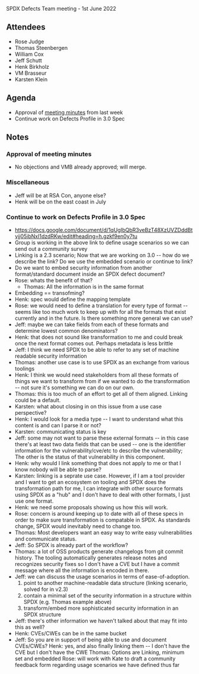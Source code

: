 SPDX Defects Team meeting - 1st June 2022

## Attendees
* Rose Judge
* Thomas Steenbergen
* William Cox
* Jeff Schutt
* Henk Birkholz
* VM Brasseur
* Karsten Klein

## Agenda
* Approval of [meeting minutes](https://github.com/spdx/meetings/pull/164) from last week
* Continue work on Defects Profile in 3.0 Spec

## Notes
### Approval of meeting minutes
* No objections and VMB already approved; will merge.

### Miscellaneous
* Jeff will be at RSA Con, anyone else?
* Henk will be on the east coast in July

### Continue to work on Defects Profile in 3.0 Spec
* https://docs.google.com/document/d/1qUgIbQbR3veBzT48XzUVZDddBtvjj05ibNxI1dzdRKw/edit#heading=h.gzkf9en0y7tu
* Group is working in the above link to define usage scenarios so we can send out a community survey
* Linking is a 2.3 scenario; Now that we are working on 3.0 -- how do we describe the link? Do we use the embedded scenario or continue to link?
* Do we want to embed security information from another format/standard document inside an SPDX defect document?
* Rose: whats the benefit of that?
  * Thomas: All the information is in the same format 
* Embedding == transofming?  
* Henk: spec would define the mapping template
* Rose: we would need to define a translation for every type of format -- seems like too much work to keep up with for all the formats that exist currently and in the future. Is there something more general we can use?
* Jeff: maybe we can take fields from each of these formats and determine lowest common denominators?
* Henk: that does not sound like transformation to me and could break once the next format comes out. Perhaps metadata is less brittle 
* Jeff: I think we need SPDX to be able to refer to any set of machine readable security information 
* Thomas: another use case is to use SPDX as an exchange from various toolings
* Henk: I think we would need stakeholders from all these formats of things we want to transform from if we wanted to do the transformation -- not sure it's something we can do on our own.
* Thomas: this is too much of an effort to get all of them aligned. Linking could be a default.
* Karsten: what about closing in on this issue from a use case perspective? 
* Henk: I would look for a media type -- I want to understand what this content is and can I parse it or not?
* Karsten:  communicating status is key
* Jeff: some may not want to parse these external formats -- in this case there's at least two data fields that can be used -- one is the identifier information for the vulnerability/cve/etc to describe the vulnerability; The other is the status of that vulnerability in this component. 
* Henk: why would I link something that does not apply to me or that I know nobody will be able to parse?
* Karsten: linking is a seprate use case. However, if I am a tool provider and I want to get an ecosystem on tooling and SPDX does the transformation path for me, I can integrate with other source formats using SPDX as a "hub" and I don't have to deal with other formats, I just use one format.
* Henk: we need some proposals showing us how this will work.
* Rose: concern is around keeping up to date with all of these specs in order to make sure transformation is compatable in SPDX. As standards change, SPDX would inevitably need to change too.
* Thomas: Most developers want an easy way to write easy vulnerabilities and communicate status.
* Jeff: So SPDX is already part of the workflow? 
* Thomas: a lot of OSS products generate changelogs from git commit history. The tooling automatically generates release notes and recognizes security fixes so I don't have a CVE but I have a commit message where all the information is encoded in there.
* Jeff: we can discuss the usage scenarios in terms of ease-of-adoption. 
  1. point to another machine-readable data structure (linking scenario, solved for in v2.3)
  2. contain a minimal set of the security information in a structure within SPDX (e.g. Thomas example above)
  3. transform/embed more sophisticated security information in an SPDX structure
* Jeff: there's other information we haven't talked about that may fit into this as well? 
* Henk: CVEs/CWEs can be in the same bucket
* Jeff: So you are in support of being able to use and document CVEs/CWEs? Henk: yes, and also finally linking them -- I don't have the CVE but I don't have the CWE
Thomas: Options are Linking, minimum set and embedded
Rose: will work with Kate to draft a community feedback form regarding usage scenarios we have defined thus far

